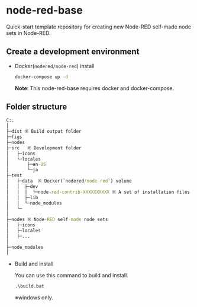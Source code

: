 # node-red-base

Quick-start template repository for creating new Node-RED self-made node sets in Node-RED.

## Create a development environment

- Docker(`nodered/node-red`) install

    ```cmd
    docker-compose up -d
    ```

    **Note**: This node-red-base requires docker and docker-compose.

## Folder structure

```cmd
C:.
│
├─dist ※ Build output folder
├─figs
├─nodes
├─src   ※ Development folder
│   ├─icons
│   └─locales
│       ├─en-US
│       └─ja
├─test
│   ├─data  ※ Docker(`nodered/node-red`) volume
│   │  ├─dev
│   │  │  └─node-red-contrib-XXXXXXXXXX ※ A set of installation files for your Node-RED self-made node
│   │  ├─lib
│   │  └─node_modules
│   └─
│
├─nodes ※ Node-RED self-made node sets
│   ├─icons
│   ├─locales
│   ├─...
│
├─node_modules
│
```

- Build and install

    You can use this command to build and install.

    ```cmd
    .\build.bat
    ```

    ※windows only.
